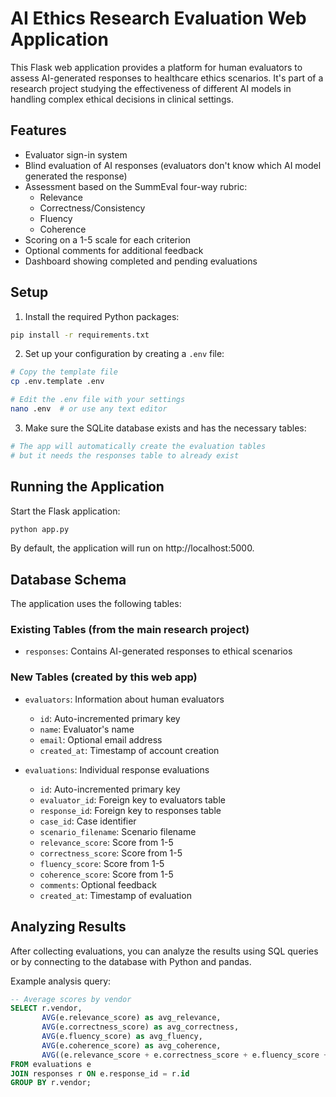 # AI Ethics Research Evaluation Web Application

This Flask web application provides a platform for human evaluators to assess AI-generated responses to healthcare ethics scenarios. It's part of a research project studying the effectiveness of different AI models in handling complex ethical decisions in clinical settings.

## Features

- Evaluator sign-in system
- Blind evaluation of AI responses (evaluators don't know which AI model generated the response)
- Assessment based on the SummEval four-way rubric:
  - Relevance
  - Correctness/Consistency
  - Fluency
  - Coherence
- Scoring on a 1-5 scale for each criterion
- Optional comments for additional feedback
- Dashboard showing completed and pending evaluations

## Setup

1. Install the required Python packages:

```bash
pip install -r requirements.txt
```

2. Set up your configuration by creating a `.env` file:

```bash
# Copy the template file
cp .env.template .env

# Edit the .env file with your settings
nano .env  # or use any text editor
```

3. Make sure the SQLite database exists and has the necessary tables:

```bash
# The app will automatically create the evaluation tables
# but it needs the responses table to already exist
```

## Running the Application

Start the Flask application:

```bash
python app.py
```

By default, the application will run on http://localhost:5000.

## Database Schema

The application uses the following tables:

### Existing Tables (from the main research project)
- `responses`: Contains AI-generated responses to ethical scenarios

### New Tables (created by this web app)
- `evaluators`: Information about human evaluators
  - `id`: Auto-incremented primary key
  - `name`: Evaluator's name
  - `email`: Optional email address
  - `created_at`: Timestamp of account creation

- `evaluations`: Individual response evaluations
  - `id`: Auto-incremented primary key
  - `evaluator_id`: Foreign key to evaluators table
  - `response_id`: Foreign key to responses table
  - `case_id`: Case identifier
  - `scenario_filename`: Scenario filename
  - `relevance_score`: Score from 1-5
  - `correctness_score`: Score from 1-5
  - `fluency_score`: Score from 1-5
  - `coherence_score`: Score from 1-5
  - `comments`: Optional feedback
  - `created_at`: Timestamp of evaluation

## Analyzing Results

After collecting evaluations, you can analyze the results using SQL queries or by connecting to the database with Python and pandas.

Example analysis query:

```sql
-- Average scores by vendor
SELECT r.vendor, 
       AVG(e.relevance_score) as avg_relevance,
       AVG(e.correctness_score) as avg_correctness,
       AVG(e.fluency_score) as avg_fluency,
       AVG(e.coherence_score) as avg_coherence,
       AVG((e.relevance_score + e.correctness_score + e.fluency_score + e.coherence_score) / 4.0) as avg_overall
FROM evaluations e
JOIN responses r ON e.response_id = r.id
GROUP BY r.vendor;
```
